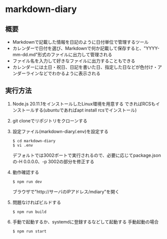 markdown-diary
=====
概要
-----
*   Markdownで記載した情報を日記のように日付単位で管理するツール
*   カレンダーで日付を選び、Markdownで何か記載して保存すると、"YYYY-mm-dd.md"形式のファイルに出力して管理される
*   ファイル名を入力して好きなファイルに出力することもできる
*   カレンダーには土日・祝日、日記を書いた日、指定した日などが色付け・アンダーラインなどでわかるように表示される

実行方法
-----
1.  Node.js 20.11.1をインストールしたLinux環境を用意する
    できればRCSもインストールする(ubuntuであればapt install rcsでインストール)
2.  git cloneでリポジトリをクローンする
3.  設定ファイル(markdown-diary/.env)を設定する
    ```
    $ cd markdown-diary
    $ vi .env
    ```
    デフォルトでは3002ポートで実行されるので、必要に応じてpackage.jsonの-H 0.0.0.0、-p 3002の部分を修正する
    
4.  動作確認する
    ```
    $ npm run dev
    ```
    ブラウザで"http://サーバのIPアドレス/mdiary"を開く

5.  問題なければビルドする
    ```
    $ npm run build
    ```

6.  手動で起動するか、systemdに登録するなどして起動する
    手動起動の場合
    ```
    $ npm run start
    ```
